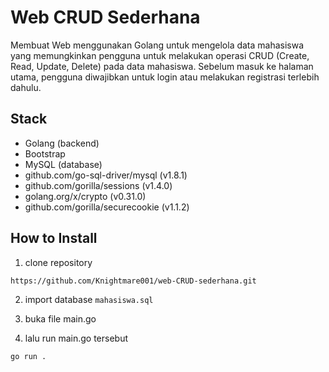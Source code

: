 
# Web CRUD Sederhana

Membuat Web menggunakan Golang untuk mengelola data mahasiswa yang memungkinkan pengguna untuk melakukan operasi CRUD (Create, Read, Update, Delete) pada data mahasiswa. Sebelum masuk ke halaman utama, pengguna diwajibkan untuk login atau melakukan registrasi terlebih dahulu.


## Stack

- Golang (backend)
- Bootstrap
- MySQL (database)
- github.com/go-sql-driver/mysql (v1.8.1)
- github.com/gorilla/sessions (v1.4.0)
- golang.org/x/crypto (v0.31.0)
- github.com/gorilla/securecookie (v1.1.2)

## How to Install

1. clone repository

```bash
https://github.com/Knightmare001/web-CRUD-sederhana.git
```

2. import database `mahasiswa.sql`

3. buka file main.go

4. lalu run main.go tersebut
```bash
go run .
```
